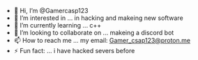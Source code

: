 - 👋 Hi, I’m @Gamercasp123
- 👀 I’m interested in ... in hacking and makeing new software 
- 🌱 I’m currently learning ... c++
- 💞️ I’m looking to collaborate on ... makeing a discord bot 
- 📫 How to reach me ... my email: Gamer_csap123@proton.me
- ⚡ Fun fact: ... i have hacked severs before 

<!---
Gamercasp123/Gamercasp123 is a ✨ special ✨ repository because its `README.md` (this file) appears on your GitHub profile.
You can click the Preview link to take a look at your changes.
--->
